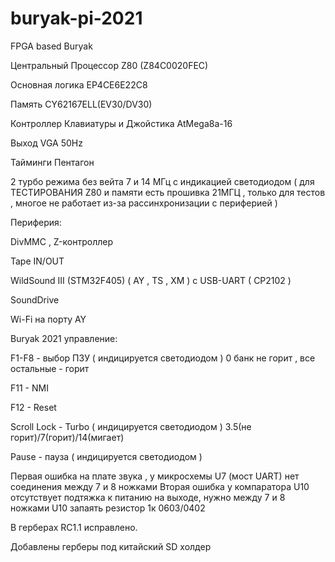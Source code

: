 # buryak-pi-2021
FPGA based Buryak

  Центральный Процессор Z80 (Z84C0020FEC)
  
  Основная логика EP4CE6E22C8
  
  Память CY62167ELL(EV30/DV30)
  
  Контроллер Клавиатуры и Джойстика AtMega8a-16
  
  Выход VGA 50Hz
  
  Тайминги Пентагон

  2 турбо режима без вейта 7 и 14 МГц с индикацией светодиодом ( для ТЕСТИРОВАНИЯ Z80 и памяти есть прошивка 21МГЦ , только для тестов , многое не работает из-за рассинхронизации с периферией )
  
Периферия:

  DivMMC , Z-контроллер
  
  Tape IN/OUT
  
  WildSound III (STM32F405) ( AY , TS , XM ) с USB-UART ( CP2102 )
  
  SoundDrive
  
  Wi-Fi на порту AY
  
  Buryak 2021 управление:

F1-F8       - выбор ПЗУ ( индицируется светодиодом ) 0 банк не горит , все остальные - горит

F11         - NMI

F12         - Reset

Scroll Lock - Turbo ( индицируется светодиодом ) 3.5(не горит)/7(горит)/14(мигает)

Pause - пауза ( индицируется светодиодом )
  


Первая ошибка на плате звука , у микросхемы U7 (мост UART) нет соединения между 7 и 8 ножками
Вторая ошибка у компаратора U10 отсутствует подтяжка к питанию на выходе, нужно между 7 и 8 ножками U10 запаять резистор 1к 0603/0402

В герберах RC1.1 исправлено.

Добавлены герберы под китайский SD холдер
